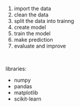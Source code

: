 1. import the data
2. clean the data
3. split the data into trainng
4. create model
5. train the model
6. make prediction
7. evaluate and improve

<br>

libraries:
- numpy
- pandas
- matplotlib
- scikit-learn